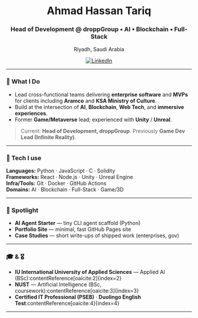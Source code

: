 <div align="center">

# Ahmad Hassan Tariq  
### Head of Development @ droppGroup • AI • Blockchain • Full-Stack

Riyadh, Saudi Arabia

[![LinkedIn](https://img.shields.io/badge/LinkedIn-Connect-blue?logo=linkedin)](https://www.linkedin.com/in/ahmad-hassan-tariq-2ba409224/)

</div>

---

### 🚀 What I Do
- Lead cross-functional teams delivering **enterprise software** and **MVPs** for clients including **Aramco** and **KSA Ministry of Culture**.  
- Build at the intersection of **AI**, **Blockchain**, **Web Tech**, and **immersive experiences**.  
- Former **Game/Metaverse** lead; experienced with **Unity** / **Unreal**.

> Current: **Head of Development, droppGroup**. Previously **Game Dev Lead (Infinite Reality)**.

---

### 🧰 Tech I use
**Languages:** Python · JavaScript · C · Solidity  
**Frameworks:** React · Node.js · Unity · Unreal Engine  
**Infra/Tools:** Git · Docker · GitHub Actions  
**Domains:** AI · Blockchain · Full-Stack · Game/3D

---

### 📌 Spotlight
- **AI Agent Starter** — tiny CLI agent scaffold (Python)  
- **Portfolio Site** — minimal, fast GitHub Pages site  
- **Case Studies** — short write-ups of shipped work (enterprises, gov)

---

### 🎓 & 🎖
- **IU International University of Applied Sciences** — Applied AI (BSc):contentReference[oaicite:2]{index=2}  
- **NUST** — Artificial Intelligence (BSc, coursework):contentReference[oaicite:3]{index=3}  
- **Certified IT Professional (PSEB)** · **Duolingo English Test**:contentReference[oaicite:4]{index=4}

---


